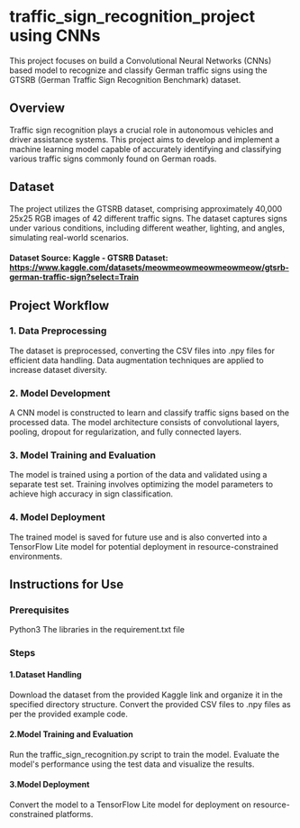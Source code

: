 # traffic_sign_recognition_project using CNNs
This project focuses on build a Convolutional Neural Networks (CNNs) based model to recognize and classify German traffic signs using the GTSRB (German Traffic Sign Recognition Benchmark) dataset.

## Overview
Traffic sign recognition plays a crucial role in autonomous vehicles and driver assistance systems. This project aims to develop and implement a machine learning model capable of accurately identifying and classifying various traffic signs commonly found on German roads.

## Dataset
The project utilizes the GTSRB dataset, comprising approximately 40,000 25x25 RGB images of 42 different traffic signs. The dataset captures signs under various conditions, including different weather, lighting, and angles, simulating real-world scenarios.

#### Dataset Source: Kaggle - GTSRB Dataset: https://www.kaggle.com/datasets/meowmeowmeowmeowmeow/gtsrb-german-traffic-sign?select=Train

## Project Workflow
### 1. Data Preprocessing
The dataset is preprocessed, converting the CSV files into .npy files for efficient data handling.
Data augmentation techniques are applied to increase dataset diversity.
### 2. Model Development
A CNN model is constructed to learn and classify traffic signs based on the processed data.
The model architecture consists of convolutional layers, pooling, dropout for regularization, and fully connected layers.
### 3. Model Training and Evaluation
The model is trained using a portion of the data and validated using a separate test set.
Training involves optimizing the model parameters to achieve high accuracy in sign classification.
### 4. Model Deployment
The trained model is saved for future use and is also converted into a TensorFlow Lite model for potential deployment in resource-constrained environments.
## Instructions for Use
### Prerequisites
Python3
The libraries in the requirement.txt file
### Steps
#### 1.Dataset Handling

Download the dataset from the provided Kaggle link and organize it in the specified directory structure.
Convert the provided CSV files to .npy files as per the provided example code.
#### 2.Model Training and Evaluation

Run the traffic_sign_recognition.py script to train the model.
Evaluate the model's performance using the test data and visualize the results.
#### 3.Model Deployment

Convert the model to a TensorFlow Lite model for deployment on resource-constrained platforms.
